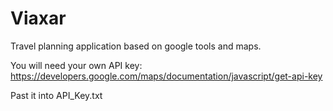 # Viaxar

Travel planning application based on google tools and maps.

You will need your own API key: https://developers.google.com/maps/documentation/javascript/get-api-key

Past it into API_Key.txt
